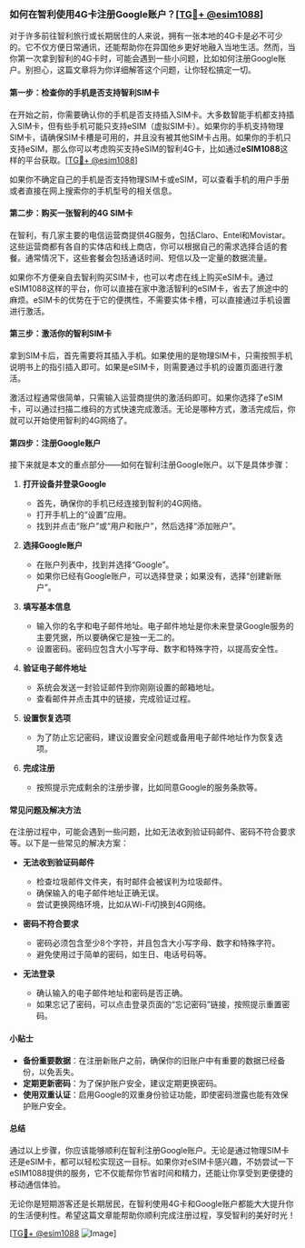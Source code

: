 ### 如何在智利使用4G卡注册Google账户？[[TG💪+ @esim1088](https://t.me/s/esim1088)]

对于许多前往智利旅行或长期居住的人来说，拥有一张本地的4G卡是必不可少的。它不仅方便日常通讯，还能帮助你在异国他乡更好地融入当地生活。然而，当你第一次拿到智利的4G卡时，可能会遇到一些小问题，比如如何注册Google账户。别担心，这篇文章将为你详细解答这个问题，让你轻松搞定一切。

#### 第一步：检查你的手机是否支持智利SIM卡

在开始之前，你需要确认你的手机是否支持插入SIM卡。大多数智能手机都支持插入SIM卡，但有些手机可能只支持eSIM（虚拟SIM卡）。如果你的手机支持物理SIM卡，请确保SIM卡槽是可用的，并且没有被其他SIM卡占用。如果你的手机只支持eSIM，那么你可以考虑购买支持eSIM的智利4G卡，比如通过**eSIM1088**这样的平台获取。[[TG💪+ @esim1088](https://t.me/s/esim1088)]

如果你不确定自己的手机是否支持物理SIM卡或eSIM，可以查看手机的用户手册或者直接在网上搜索你的手机型号的相关信息。

#### 第二步：购买一张智利的4G SIM卡

在智利，有几家主要的电信运营商提供4G服务，包括Claro、Entel和Movistar。这些运营商都有各自的实体店和线上商店，你可以根据自己的需求选择合适的套餐。通常情况下，这些套餐会包括通话时间、短信以及一定量的数据流量。

如果你不方便亲自去智利购买SIM卡，也可以考虑在线上购买eSIM卡。通过eSIM1088这样的平台，你可以直接在家中激活智利的eSIM卡，省去了旅途中的麻烦。eSIM卡的优势在于它的便携性，不需要实体卡槽，可以直接通过手机设置进行激活。

#### 第三步：激活你的智利SIM卡

拿到SIM卡后，首先需要将其插入手机。如果使用的是物理SIM卡，只需按照手机说明书上的指引插入即可。如果是eSIM卡，则需要通过手机的设置页面进行激活。

激活过程通常很简单，只需输入运营商提供的激活码即可。如果你选择了eSIM卡，可以通过扫描二维码的方式快速完成激活。无论是哪种方式，激活完成后，你就可以开始使用智利的4G网络了。

#### 第四步：注册Google账户

接下来就是本文的重点部分——如何在智利注册Google账户。以下是具体步骤：

1. **打开设备并登录Google**
   - 首先，确保你的手机已经连接到智利的4G网络。
   - 打开手机上的“设置”应用。
   - 找到并点击“账户”或“用户和账户”，然后选择“添加账户”。

2. **选择Google账户**
   - 在账户列表中，找到并选择“Google”。
   - 如果你已经有Google账户，可以选择登录；如果没有，选择“创建新账户”。

3. **填写基本信息**
   - 输入你的名字和电子邮件地址。电子邮件地址是你未来登录Google服务的主要凭据，所以要确保它是独一无二的。
   - 设置密码。密码应包含大小写字母、数字和特殊字符，以提高安全性。

4. **验证电子邮件地址**
   - 系统会发送一封验证邮件到你刚刚设置的邮箱地址。
   - 查看邮件并点击其中的链接，完成验证过程。

5. **设置恢复选项**
   - 为了防止忘记密码，建议设置安全问题或备用电子邮件地址作为恢复选项。

6. **完成注册**
   - 按照提示完成剩余的注册步骤，比如同意Google的服务条款等。

#### 常见问题及解决方法

在注册过程中，可能会遇到一些问题，比如无法收到验证码邮件、密码不符合要求等。以下是一些常见的解决方案：

- **无法收到验证码邮件**
  - 检查垃圾邮件文件夹，有时邮件会被误判为垃圾邮件。
  - 确保输入的电子邮件地址正确无误。
  - 尝试更换网络环境，比如从Wi-Fi切换到4G网络。

- **密码不符合要求**
  - 密码必须包含至少8个字符，并且包含大小写字母、数字和特殊字符。
  - 避免使用过于简单的密码，如生日、电话号码等。

- **无法登录**
  - 确认输入的电子邮件地址和密码是否正确。
  - 如果忘记了密码，可以点击登录页面的“忘记密码”链接，按照提示重置密码。

#### 小贴士

- **备份重要数据**：在注册新账户之前，确保你的旧账户中有重要的数据已经备份，以免丢失。
- **定期更新密码**：为了保护账户安全，建议定期更换密码。
- **使用双重认证**：启用Google的双重身份验证功能，即使密码泄露也能有效保护账户安全。

#### 总结

通过以上步骤，你应该能够顺利在智利注册Google账户。无论是通过物理SIM卡还是eSIM卡，都可以轻松实现这一目标。如果你对eSIM卡感兴趣，不妨尝试一下eSIM1088提供的服务，它不仅能帮你节省时间和精力，还能让你享受到更便捷的移动通信体验。

无论你是短期游客还是长期居民，在智利使用4G卡和Google账户都能大大提升你的生活便利性。希望这篇文章能帮助你顺利完成注册过程，享受智利的美好时光！

[[TG💪+ @esim1088](https://t.me/s/esim1088) ![Image](https://i.postimg.cc/4NQfJmqS/Snipaste-2025-05-13-00-14-12.png)]